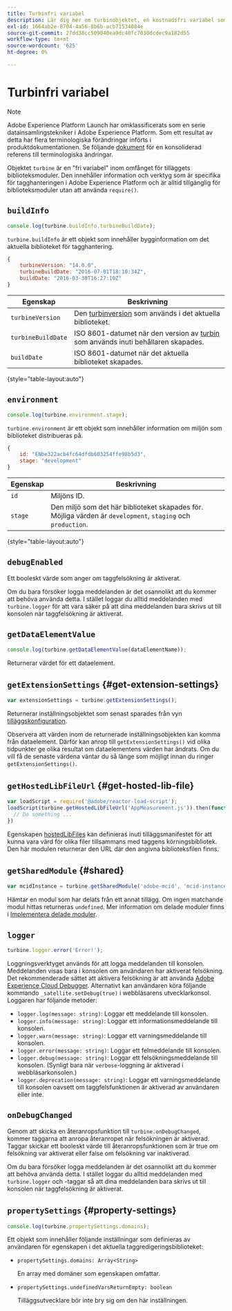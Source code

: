 ```yaml
---
title: Turbinfri variabel
description: Lär dig mer om turbinobjektet, en kostnadsfri variabel som ger information och verktyg som är specifika för tagghanteringen i Adobe Experience Platform.
exl-id: 1664ab2e-8704-4a56-8b6b-acb71534084e
source-git-commit: 27dd38cc509040ea9dc40fc7030dcdec9a182d55
workflow-type: tm+mt
source-wordcount: '625'
ht-degree: 0%

---
```


# Turbinfri variabel

>[!NOTE]
>
>Adobe Experience Platform Launch har omklassificerats som en serie datainsamlingstekniker i Adobe Experience Platform. Som ett resultat av detta har flera terminologiska förändringar införts i produktdokumentationen. Se följande [dokument](../term-updates.md) för en konsoliderad referens till terminologiska ändringar.

Objektet `turbine` är en &quot;fri variabel&quot; inom omfånget för tilläggets biblioteksmoduler. Den innehåller information och verktyg som är specifika för tagghanteringen i Adobe Experience Platform och är alltid tillgänglig för biblioteksmoduler utan att använda `require()`.

## `buildInfo`

```js
console.log(turbine.buildInfo.turbineBuildDate);
```

`turbine.buildInfo` är ett objekt som innehåller bygginformation om det aktuella biblioteket för tagghantering.

```js
{
    turbineVersion: "14.0.0",
    turbineBuildDate: "2016-07-01T18:10:34Z",
    buildDate: "2016-03-30T16:27:10Z"
}
```

| Egenskap | Beskrivning |
| --- | --- |
| `turbineVersion` | Den [turbinversion](https://www.npmjs.com/package/@adobe/reactor-turbine) som används i det aktuella biblioteket. |
| `turbineBuildDate` | ISO 8601-datumet när den version av [turbin](https://www.npmjs.com/package/@adobe/reactor-turbine) som används inuti behållaren skapades. |
| `buildDate` | ISO 8601-datumet när det aktuella biblioteket skapades. |

{style=&quot;table-layout:auto&quot;}

## `environment`

```js
console.log(turbine.environment.stage);
```

`turbine.environment` är ett objekt som innehåller information om miljön som biblioteket distribueras på.

```js
{
    id: "ENbe322acb4fc64dfdb603254ffe98b5d3",
    stage: "development"
}
```

| Egenskap | Beskrivning |
| --- | --- |
| `id` | Miljöns ID. |
| `stage` | Den miljö som det här biblioteket skapades för. Möjliga värden är `development`, `staging` och `production`. |

{style=&quot;table-layout:auto&quot;}

## `debugEnabled`

Ett booleskt värde som anger om taggfelsökning är aktiverat.

Om du bara försöker logga meddelanden är det osannolikt att du kommer att behöva använda detta. I stället loggar du alltid meddelanden med `turbine.logger` för att vara säker på att dina meddelanden bara skrivs ut till konsolen när taggfelsökning är aktiverat.

## `getDataElementValue`

```js
console.log(turbine.getDataElementValue(dataElementName));
```

Returnerar värdet för ett dataelement.

## `getExtensionSettings` {#get-extension-settings}

```js
var extensionSettings = turbine.getExtensionSettings();
```

Returnerar inställningsobjektet som senast sparades från vyn [tilläggskonfiguration](./configuration.md).

Observera att värden inom de returnerade inställningsobjekten kan komma från dataelement. Därför kan anrop till `getExtensionSettings()` vid olika tidpunkter ge olika resultat om dataelementens värden har ändrats. Om du vill få de senaste värdena väntar du så länge som möjligt innan du ringer `getExtensionSettings()`.

## `getHostedLibFileUrl` {#get-hosted-lib-file}

```js
var loadScript = require('@adobe/reactor-load-script');
loadScript(turbine.getHostedLibFileUrl('AppMeasurement.js')).then(function() {
  // Do something ...
})
```

Egenskapen [hostedLibFiles](./manifest.md) kan definieras inuti tilläggsmanifestet för att kunna vara värd för olika filer tillsammans med taggens körningsbibliotek. Den här modulen returnerar den URL där den angivna biblioteksfilen finns.

## `getSharedModule` {#shared}

```js
var mcidInstance = turbine.getSharedModule('adobe-mcid', 'mcid-instance');
```

Hämtar en modul som har delats från ett annat tillägg. Om ingen matchande modul hittas returneras `undefined`. Mer information om delade moduler finns i [Implementera delade moduler](./web/shared.md).

## `logger`

```js
turbine.logger.error('Error!');
```

Loggningsverktyget används för att logga meddelanden till konsolen. Meddelanden visas bara i konsolen om användaren har aktiverat felsökning. Det rekommenderade sättet att aktivera felsökning är att använda [Adobe Experience Cloud Debugger](https://chrome.google.com/webstore/detail/adobe-experience-cloud-de/ocdmogmohccmeicdhlhhgepeaijenapj?src=propaganda). Alternativt kan användaren köra följande kommando `_satellite.setDebug(true)` i webbläsarens utvecklarkonsol. Loggaren har följande metoder:

* `logger.log(message: string)`: Loggar ett meddelande till konsolen.
* `logger.info(message: string)`: Loggar ett informationsmeddelande till konsolen.
* `logger.warn(message: string)`: Loggar ett varningsmeddelande till konsolen.
* `logger.error(message: string)`: Loggar ett felmeddelande till konsolen.
* `logger.debug(message: string)`: Loggar ett felsökningsmeddelande till konsolen. (Synligt bara när `verbose`-loggning är aktiverad i webbläsarkonsolen.)
* `logger.deprecation(message: string)`: Loggar ett varningsmeddelande till konsolen oavsett om taggfelsfunktionen är aktiverad av användaren eller inte.

## `onDebugChanged`

Genom att skicka en återanropsfunktion till `turbine.onDebugChanged`, kommer taggarna att anropa återanropet när felsökningen är aktiverad. Taggar skickar ett booleskt värde till återanropsfunktionen som är true om felsökning var aktiverat eller false om felsökning var inaktiverad.

Om du bara försöker logga meddelanden är det osannolikt att du kommer att behöva använda detta. I stället loggar du alltid meddelanden med `turbine.logger` och -taggar så att dina meddelanden bara skrivs ut till konsolen när taggfelsökning är aktiverat.

## `propertySettings` {#property-settings}

```js
console.log(turbine.propertySettings.domains);
```

Ett objekt som innehåller följande inställningar som definieras av användaren för egenskapen i det aktuella taggredigeringsbiblioteket:

* `propertySettings.domains: Array<String>`

   En array med domäner som egenskapen omfattar.

* `propertySettings.undefinedVarsReturnEmpty: boolean`

   Tilläggsutvecklare bör inte bry sig om den här inställningen.
